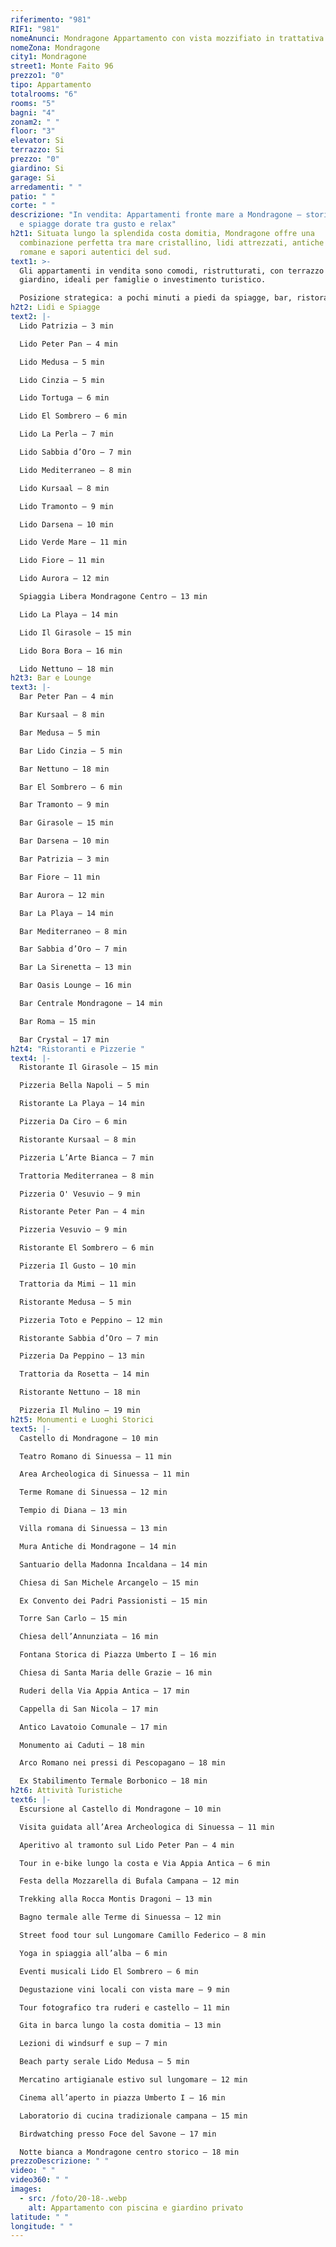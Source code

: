 ```yaml
---
riferimento: "981"
RIF1: "981"
nomeAnunci: Mondragone Appartamento con vista mozzifiato in trattativa
nomeZona: Mondragone
city1: Mondragone
street1: Monte Faito 96
prezzo1: "0"
tipo: Appartamento
totalrooms: "6"
rooms: "5"
bagni: "4"
zonam2: " "
floor: "3"
elevator: Si
terrazzo: Si
prezzo: "0"
giardino: Si
garage: Si
arredamenti: " "
patio: " "
corte: " "
descrizione: "In vendita: Appartamenti fronte mare a Mondragone – storia antica
  e spiagge dorate tra gusto e relax"
h2t1: Situata lungo la splendida costa domitia, Mondragone offre una
  combinazione perfetta tra mare cristallino, lidi attrezzati, antiche rovine
  romane e sapori autentici del sud.
text1: >-
  Gli appartamenti in vendita sono comodi, ristrutturati, con terrazzo o
  giardino, ideali per famiglie o investimento turistico.

  Posizione strategica: a pochi minuti a piedi da spiagge, bar, ristoranti, rovine romane e mercatini locali.
h2t2: Lidi e Spiagge
text2: |-
  Lido Patrizia – 3 min

  Lido Peter Pan – 4 min

  Lido Medusa – 5 min

  Lido Cinzia – 5 min

  Lido Tortuga – 6 min

  Lido El Sombrero – 6 min

  Lido La Perla – 7 min

  Lido Sabbia d’Oro – 7 min

  Lido Mediterraneo – 8 min

  Lido Kursaal – 8 min

  Lido Tramonto – 9 min

  Lido Darsena – 10 min

  Lido Verde Mare – 11 min

  Lido Fiore – 11 min

  Lido Aurora – 12 min

  Spiaggia Libera Mondragone Centro – 13 min

  Lido La Playa – 14 min

  Lido Il Girasole – 15 min

  Lido Bora Bora – 16 min

  Lido Nettuno – 18 min
h2t3: Bar e Lounge
text3: |-
  Bar Peter Pan – 4 min

  Bar Kursaal – 8 min

  Bar Medusa – 5 min

  Bar Lido Cinzia – 5 min

  Bar Nettuno – 18 min

  Bar El Sombrero – 6 min

  Bar Tramonto – 9 min

  Bar Girasole – 15 min

  Bar Darsena – 10 min

  Bar Patrizia – 3 min

  Bar Fiore – 11 min

  Bar Aurora – 12 min

  Bar La Playa – 14 min

  Bar Mediterraneo – 8 min

  Bar Sabbia d’Oro – 7 min

  Bar La Sirenetta – 13 min

  Bar Oasis Lounge – 16 min

  Bar Centrale Mondragone – 14 min

  Bar Roma – 15 min

  Bar Crystal – 17 min
h2t4: "Ristoranti e Pizzerie "
text4: |-
  Ristorante Il Girasole – 15 min

  Pizzeria Bella Napoli – 5 min

  Ristorante La Playa – 14 min

  Pizzeria Da Ciro – 6 min

  Ristorante Kursaal – 8 min

  Pizzeria L’Arte Bianca – 7 min

  Trattoria Mediterranea – 8 min

  Pizzeria O' Vesuvio – 9 min

  Ristorante Peter Pan – 4 min

  Pizzeria Vesuvio – 9 min

  Ristorante El Sombrero – 6 min

  Pizzeria Il Gusto – 10 min

  Trattoria da Mimi – 11 min

  Ristorante Medusa – 5 min

  Pizzeria Toto e Peppino – 12 min

  Ristorante Sabbia d’Oro – 7 min

  Pizzeria Da Peppino – 13 min

  Trattoria da Rosetta – 14 min

  Ristorante Nettuno – 18 min

  Pizzeria Il Mulino – 19 min
h2t5: Monumenti e Luoghi Storici
text5: |-
  Castello di Mondragone – 10 min

  Teatro Romano di Sinuessa – 11 min

  Area Archeologica di Sinuessa – 11 min

  Terme Romane di Sinuessa – 12 min

  Tempio di Diana – 13 min

  Villa romana di Sinuessa – 13 min

  Mura Antiche di Mondragone – 14 min

  Santuario della Madonna Incaldana – 14 min

  Chiesa di San Michele Arcangelo – 15 min

  Ex Convento dei Padri Passionisti – 15 min

  Torre San Carlo – 15 min

  Chiesa dell’Annunziata – 16 min

  Fontana Storica di Piazza Umberto I – 16 min

  Chiesa di Santa Maria delle Grazie – 16 min

  Ruderi della Via Appia Antica – 17 min

  Cappella di San Nicola – 17 min

  Antico Lavatoio Comunale – 17 min

  Monumento ai Caduti – 18 min

  Arco Romano nei pressi di Pescopagano – 18 min

  Ex Stabilimento Termale Borbonico – 18 min
h2t6: Attività Turistiche
text6: |-
  Escursione al Castello di Mondragone – 10 min

  Visita guidata all’Area Archeologica di Sinuessa – 11 min

  Aperitivo al tramonto sul Lido Peter Pan – 4 min

  Tour in e-bike lungo la costa e Via Appia Antica – 6 min

  Festa della Mozzarella di Bufala Campana – 12 min

  Trekking alla Rocca Montis Dragoni – 13 min

  Bagno termale alle Terme di Sinuessa – 12 min

  Street food tour sul Lungomare Camillo Federico – 8 min

  Yoga in spiaggia all’alba – 6 min

  Eventi musicali Lido El Sombrero – 6 min

  Degustazione vini locali con vista mare – 9 min

  Tour fotografico tra ruderi e castello – 11 min

  Gita in barca lungo la costa domitia – 13 min

  Lezioni di windsurf e sup – 7 min

  Beach party serale Lido Medusa – 5 min

  Mercatino artigianale estivo sul lungomare – 12 min

  Cinema all’aperto in piazza Umberto I – 16 min

  Laboratorio di cucina tradizionale campana – 15 min

  Birdwatching presso Foce del Savone – 17 min

  Notte bianca a Mondragone centro storico – 18 min
prezzoDescrizione: " "
video: " "
video360: " "
images:
  - src: /foto/20-18-.webp
    alt: Appartamento con piscina e giardino privato
latitude: " "
longitude: " "
---
```

